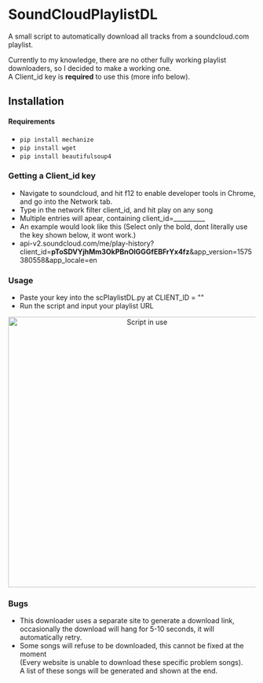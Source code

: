 # SoundCloudPlaylistDL
A small script to automatically download all tracks from a soundcloud.com playlist.  

Currently to my knowledge, there are no other fully working playlist downloaders, so I decided to make a working one.  
A Client_id key is **required** to use this (more info below).

## Installation

#### Requirements
* `pip install mechanize`
* `pip install wget`
* `pip install beautifulsoup4`

### Getting a Client_id key
* Navigate to soundcloud, and hit f12 to enable developer tools in Chrome, and go into the Network tab.
* Type in the network filter client_id, and hit play on any song
* Multiple entries will apear, containing client_id=__________
* An example would look like this (Select only the bold, dont literally use the key shown below, it wont work.)
* api-v2.soundcloud.com/me/play-history?client_id=**pToSDVYjhMm3OkPBnOlGGGfEBFrYx4fz**&app_version=1575380558&app_locale=en

### Usage
* Paste your key into the scPlaylistDL.py at CLIENT_ID = ""
* Run the script and input your playlist URL

<p align="center">
  <img src="https://i.imgur.com/FY0ibIh.gif" width="550" title="Script in use">
</p>

### Bugs
* This downloader uses a separate site to generate a download link, occasionally the download will hang for 5-10 seconds, it will automatically retry.
* Some songs will refuse to be downloaded, this cannot be fixed at the moment  
(Every website is unable to download these specific problem songs).  
A list of these songs will be generated and shown at the end.
